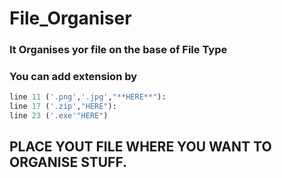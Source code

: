 # File_Organiser

### It Organises yor file on the base of File Type 

### You can add extension by 
```python
line 11 ('.png','.jpg',"**HERE**"): 
line 17 ('.zip',"HERE"):
line 23 ('.exe'"HERE")
```

## PLACE YOUT FILE WHERE YOU WANT TO ORGANISE STUFF.
